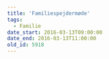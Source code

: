 ```yaml
---
title: 'Familiespejdermøde'
tags:
  - Familie
date_start: 2016-03-13T09:00:00
date_end: 2016-03-13T11:00:00
old_id: 5918
---
```

